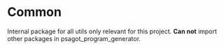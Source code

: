 # Common

Internal package for all utils only relevant for this project.
**Can not** import other packages in psagot_program_generator.
